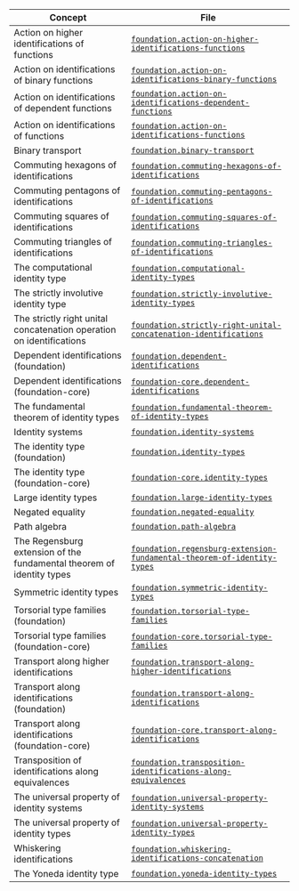 | Concept                                                               | File                                                                                                                                                |
| --------------------------------------------------------------------- | --------------------------------------------------------------------------------------------------------------------------------------------------- |
| Action on higher identifications of functions                         | [`foundation.action-on-higher-identifications-functions`](foundation.action-on-higher-identifications-functions.md)                                 |
| Action on identifications of binary functions                         | [`foundation.action-on-identifications-binary-functions`](foundation.action-on-identifications-binary-functions.md)                                 |
| Action on identifications of dependent functions                      | [`foundation.action-on-identifications-dependent-functions`](foundation.action-on-identifications-dependent-functions.md)                           |
| Action on identifications of functions                                | [`foundation.action-on-identifications-functions`](foundation.action-on-identifications-functions.md)                                               |
| Binary transport                                                      | [`foundation.binary-transport`](foundation.binary-transport.md)                                                                                     |
| Commuting hexagons of identifications                                 | [`foundation.commuting-hexagons-of-identifications`](foundation.commuting-hexagons-of-identifications.md)                                           |
| Commuting pentagons of identifications                                | [`foundation.commuting-pentagons-of-identifications`](foundation.commuting-pentagons-of-identifications.md)                                         |
| Commuting squares of identifications                                  | [`foundation.commuting-squares-of-identifications`](foundation.commuting-squares-of-identifications.md)                                             |
| Commuting triangles of identifications                                | [`foundation.commuting-triangles-of-identifications`](foundation.commuting-triangles-of-identifications.md)                                         |
| The computational identity type                                       | [`foundation.computational-identity-types`](foundation.computational-identity-types.md)                                                             |
| The strictly involutive identity type                                 | [`foundation.strictly-involutive-identity-types`](foundation.strictly-involutive-identity-types.md)                                                 |
| The strictly right unital concatenation operation on identifications  | [`foundation.strictly-right-unital-concatenation-identifications`](foundation.strictly-right-unital-concatenation-identifications.md)               |
| Dependent identifications (foundation)                                | [`foundation.dependent-identifications`](foundation.dependent-identifications.md)                                                                   |
| Dependent identifications (foundation-core)                           | [`foundation-core.dependent-identifications`](foundation-core.dependent-identifications.md)                                                         |
| The fundamental theorem of identity types                             | [`foundation.fundamental-theorem-of-identity-types`](foundation.fundamental-theorem-of-identity-types.md)                                           |
| Identity systems                                                      | [`foundation.identity-systems`](foundation.identity-systems.md)                                                                                     |
| The identity type (foundation)                                        | [`foundation.identity-types`](foundation.identity-types.md)                                                                                         |
| The identity type (foundation-core)                                   | [`foundation-core.identity-types`](foundation-core.identity-types.md)                                                                               |
| Large identity types                                                  | [`foundation.large-identity-types`](foundation.large-identity-types.md)                                                                             |
| Negated equality                                                      | [`foundation.negated-equality`](foundation.negated-equality.md)                                                                                     |
| Path algebra                                                          | [`foundation.path-algebra`](foundation.path-algebra.md)                                                                                             |
| The Regensburg extension of the fundamental theorem of identity types | [`foundation.regensburg-extension-fundamental-theorem-of-identity-types`](foundation.regensburg-extension-fundamental-theorem-of-identity-types.md) |
| Symmetric identity types                                              | [`foundation.symmetric-identity-types`](foundation.symmetric-identity-types.md)                                                                     |
| Torsorial type families (foundation)                                  | [`foundation.torsorial-type-families`](foundation.torsorial-type-families.md)                                                                       |
| Torsorial type families (foundation-core)                             | [`foundation-core.torsorial-type-families`](foundation-core.torsorial-type-families.md)                                                             |
| Transport along higher identifications                                | [`foundation.transport-along-higher-identifications`](foundation.transport-along-higher-identifications.md)                                         |
| Transport along identifications (foundation)                          | [`foundation.transport-along-identifications`](foundation.transport-along-identifications.md)                                                       |
| Transport along identifications (foundation-core)                     | [`foundation-core.transport-along-identifications`](foundation-core.transport-along-identifications.md)                                             |
| Transposition of identifications along equivalences                   | [`foundation.transposition-identifications-along-equivalences`](foundation.transposition-identifications-along-equivalences.md)                     |
| The universal property of identity systems                            | [`foundation.universal-property-identity-systems`](foundation.universal-property-identity-systems.md)                                               |
| The universal property of identity types                              | [`foundation.universal-property-identity-types`](foundation.universal-property-identity-types.md)                                                   |
| Whiskering identifications                                            | [`foundation.whiskering-identifications-concatenation`](foundation.whiskering-identifications-concatenation.md)                                     |
| The Yoneda identity type                                              | [`foundation.yoneda-identity-types`](foundation.yoneda-identity-types.md)                                                                           |
